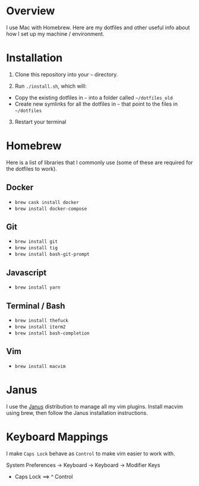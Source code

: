 # Overview

I use Mac with Homebrew. Here are my dotfiles and other useful info
about how I set up my machine / environment.

# Installation

1) Clone this repository into your `~` directory.

2) Run `./install.sh`, which will:
- Copy the existing dotfiles in `~` into a folder called `~/dotfiles_old`
- Create new symlinks for all the dotfiles in `~` that point to the files in `~/dotfiles`

3) Restart your terminal

# Homebrew

Here is a list of libraries that I commonly use (some of these are
required for the dotfiles to work).

## Docker
- `brew cask install docker`
- `brew install docker-compose`

## Git
- `brew install git`
- `brew install tig`
- `brew install bash-git-prompt`

## Javascript
- `brew install yarn`

## Terminal / Bash
- `brew install thefuck`
- `brew install iterm2`
- `brew install bash-completion`

## Vim
- `brew install macvim`

# Janus

I use the [Janus](https://github.com/carlhuda/janus) distribution to manage all my vim
plugins. Install macvim using brew, then follow the Janus installation instructions.

# Keyboard Mappings

I make `Caps Lock` behave as `Control` to make vim easier to work with.

System Preferences -> Keyboard -> Keyboard -> Modifier Keys
- Caps Lock ==> ^ Control
